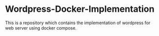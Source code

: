 # Wordpress-Docker-Implementation
This is a  repository which contains the implementation of wordpress for web server using docker compose.
